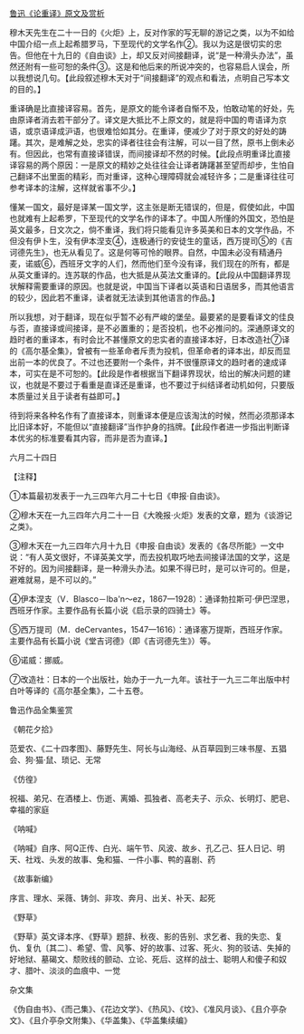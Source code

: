 [鲁迅《论重译》原文及赏析](https://www.vrrw.net/wx/8460.html)

穆木天先生在二十一日的《火炬》上，反对作家的写无聊的游记之类，以为不如给中国介绍一点上起希腊罗马，下至现代的文学名作②。我以为这是很切实的忠告。但他在十九日的《自由谈》上，却又反对间接翻译，说“是一种滑头办法”，虽然还附有一些可恕的条件③。这是和他后来的所说冲突的，也容易启人误会，所以我想说几句。【此段叙述穆木天对于“间接翻译”的观点和看法，点明自己写本文的目的。】



重译确是比直接译容易。首先，是原文的能令译者自惭不及，怕敢动笔的好处，先由原译者消去若干部分了。译文是大抵比不上原文的，就是将中国的粤语译为京语，或京语译成沪语，也很难恰如其分。在重译，便减少了对于原文的好处的踌躇。其次，是难解之处，忠实的译者往往会有注解，可以一目了然，原书上倒未必有。但因此，也常有直接译错误，而间接译却不然的时候。【此段点明重译比直接译容易的两个原因：一是原文的精妙之处往往会让译者踌躇甚至望而却步，生怕自己翻译不出里面的精彩，而对重译，这种心理障碍就会减轻许多；二是重译往往可参考译本的注解，这样就省事不少。】

懂某一国文，最好是译某一国文学，这主张是断无错误的，但是，假使如此，中国也就难有上起希罗，下至现代的文学名作的译本了。中国人所懂的外国文，恐怕是英文最多，日文次之，倘不重译，我们将只能看见许多英美和日本的文学作品，不但没有伊卜生，没有伊本涅支④，连极通行的安徒生的童话，西万提司⑤的《吉诃德先生》，也无从看见了。这是何等可怜的眼界。自然，中国未必没有精通丹麦，诺威⑥，西班牙文字的人们，然而他们至今没有译，我们现在的所有，都是从英文重译的。连苏联的作品，也大抵是从英法文重译的。【此段从中国翻译界现状解释需要重译的原因。也就是说，中国当下译者以英语和日语居多，而其他语言的较少，因此若不重译，读者就无法读到其他语言的作品。】

所以我想，对于翻译，现在似乎暂不必有严峻的堡垒。最要紧的是要看译文的佳良与否，直接译或间接译，是不必置重的；是否投机，也不必推问的。深通原译文的趋时者的重译本，有时会比不甚懂原文的忠实者的直接译本好，日本改造社⑦译的《高尔基全集》，曾被有一些革命者斥责为投机，但革命者的译本出，却反而显出前一本的优良了。不过也还要附一个条件，并不很懂原译文的趋时者的速成译本，可实在是不可恕的。【此段是作者根据当下翻译界现状，给出的解决问题的建议，也就是不要过于看重是直译还是重译，也不要过于纠结译者动机如何，只要版本质量过关且于读者有益即可。】

待到将来各种名作有了直接译本，则重译本便是应该淘汰的时候，然而必须那译本比旧译本好，不能但以“直接翻译”当作护身的挡牌。【此段作者进一步指出判断译本优劣的标准要看其内容，而非是否为直译。】

六月二十四日





【注释】

①本篇最初发表于一九三四年六月二十七日《申报·自由谈》。

②穆木天在一九三四年六月二十一日《大晚报·火炬》发表的文章，题为《谈游记之类》。

③穆木天在一九三四年六月十九日《申报·自由谈》发表的《各尽所能》一文中说：“有人英文很好，不译英美文学，而去投机取巧地去间接译法国的文学，这是不好的。因为间接翻译，是一种滑头办法。如果不得已时，是可以许可的。但是，避难就易，是不可以的。”

④伊本涅支（V．Blasco－Iba'n～ez，1867—1928）：通译勃拉斯可·伊巴涅思，西班牙作家。主要作品有长篇小说《启示录的四骑士》等。

⑤西万提司（M．deCervantes，1547—1616）：通译塞万提斯，西班牙作家。主要作品有长篇小说《堂吉诃德》（即《吉诃德先生》）等。

⑥诺威：挪威。

⑦改造社：日本的一个出版社，始办于一九一九年。该社于一九三二年出版中村白叶等译的《高尔基全集》，二十五卷。

鲁迅作品全集鉴赏

《朝花夕拾》

范爱农、《二十四孝图》、藤野先生、阿长与山海经、从百草园到三味书屋、五猖会、狗·猫·鼠、琐记、无常

《仿徨》

祝福、弟兄、在酒楼上、伤逝、离婚、孤独者、高老夫子、示众、长明灯、肥皂、幸福的家庭

《呐喊》

《呐喊》自序、阿Q正传、白光、端午节、风波、故乡、孔乙己、狂人日记、明天、社戏、头发的故事、兔和猫、一件小事、鸭的喜剧、药

《故事新编》

序言、理水、采薇、铸剑、非攻、奔月、出关、补天、起死

《野草》

《野草》英文译本序、《野草》题辞、秋夜、影的告别、求乞者、我的失恋、复仇、复仇〔其二〕、希望、雪、风筝、好的故事、过客、死火、狗的驳诘、失掉的好地狱、墓碣文、颓败线的颤动、立论、死后、这样的战士、聪明人和傻子和奴才、腊叶、淡淡的血痕中、一觉

杂文集

《伪自由书》、《而己集》、《花边文学》、《热风》、《坟》、《准风月谈》、《且介亭杂文》、《且介亭杂文附集》、《华盖集》、《华盖集续编》

